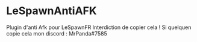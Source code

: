 # LeSpawnAntiAFK
Plugin d'anti Afk pour LeSpawnFR 
  Interdiction de copier cela ! Si quelquen copie cela mon discord : MrPanda#7585
